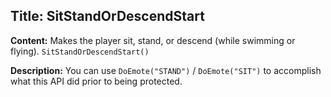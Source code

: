 ## Title: SitStandOrDescendStart

**Content:**
Makes the player sit, stand, or descend (while swimming or flying).
`SitStandOrDescendStart()`

**Description:**
You can use `DoEmote("STAND")` / `DoEmote("SIT")` to accomplish what this API did prior to being protected.